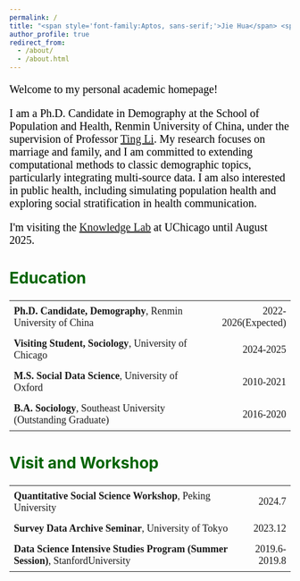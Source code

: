 ```yaml
---
permalink: /
title: "<span style='font-family:Aptos, sans-serif;'>Jie Hua</span> <span style='font-family:仿宋, FangSong;'>（华 杰）</span>"
author_profile: true
redirect_from: 
  - /about/
  - /about.html
---
```


<style>
  .bio-text {
    font-family: "Calibri", serif;
    font-size: 20px;
    color: black;
  }
</style>

<p class="bio-text">
Welcome to my personal academic homepage!
</p>
<p class="bio-text"> 
I am a Ph.D. Candidate in Demography at the School of Population and Health, Renmin University of China, under the supervision of Professor <a href="https://litingkitty.cn/" target="_blank">Ting Li</a>. My research focuses on marriage and family, and I am committed to extending computational methods to classic demographic topics, particularly integrating multi-source data. I am also interested in public health, including simulating population health and exploring social stratification in health communication.
</p>
<p class="bio-text"> 
I'm visiting the  <a href="https://knowledgelab.org/">Knowledge Lab</a> at UChicago until August 2025.
</p>

<style>
  .education-table {
    width: 100%;
    border-collapse: collapse;
    font-family: "Times New Roman", serif;
    font-size: 18px;
  }
  .education-table td {
    padding: 8px;
    text-align: left;
    border: none;
  }
  .education-table td:nth-child(2) {
    text-align: right;
  }
  .education-table .degree {
    font-weight: bold;
  }
  .education-table, .education-table td {
    border: none;
  }
  .education-title {
    color: #006400;
    font-size: 28px;
  }
</style>

<h2 class="education-title">Education</h2>
<table class="education-table">
  <tr>
    <td><span class="degree">Ph.D. Candidate, Demography</span>, Renmin University of China</td>
    <td>2022-2026(Expected)</td>
  </tr>
  <tr>
    <td><span class="degree">Visiting Student, Sociology</span>, University of Chicago</td>
    <td>2024-2025</td>
  </tr>
  <tr>
    <td><span class="degree">M.S. Social Data Science</span>, University of Oxford</td>
    <td>2010-2021</td>
  </tr>
  <tr>
    <td><span class="degree">B.A. Sociology</span>, Southeast University (Outstanding Graduate)</td>
    <td>2016-2020</td>
  </tr>
</table>

<style>
  .visit-workshop-table {
    width: 100%;
    border-collapse: collapse;
    font-family: "Times New Roman", serif;
    font-size: 18px;
  }
  .visit-workshop-table td {
    padding: 8px;
    text-align: left;
    border: none;
  }
  .visit-workshop-table td:nth-child(2) {
    text-align: right;
  }
  .visit-workshop-table .role {
    font-weight: bold;
  }
  .visit-workshop-table, .visit-workshop-table td {
    border: none;
  }
  .visit-title {
    color: #006400;
    font-size: 28px;
  }
</style>

<h2 class="visit-title">Visit and Workshop</h2>
<table class="visit-workshop-table">
  <tr>
    <td><span class="role">Quantitative Social Science Workshop</span>, Peking University</td>
    <td>2024.7</td>
  </tr>
  <tr>
    <td><span class="role">Survey Data Archive Seminar</span>, University of Tokyo</td>
    <td>2023.12</td>
  </tr>
  <tr>
    <td><span class="role">Data Science Intensive Studies Program (Summer Session)</span>, StanfordUniversity</td>
    <td>2019.6-2019.8</td>
  </tr>
</table>
